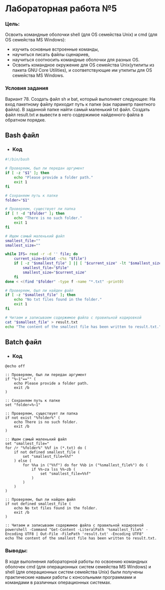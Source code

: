 # Лабораторная работа №5
### Цель: 
 
Освоить командные оболочки shell (для OS семейства Unix) и cmd (для OS семейства MS Windows):
+ изучить основные встроенные команды,
+ научиться писать файлы сценариев,
+ научиться соотносить командные оболочки для разных OS.
+ Освоить командное окружение для OS семейства Unix(утилиты из пакета GNU Core Utilities), и соответствующие им утилиты для OS семейства MS Windows.
### Условия задания
Вариант 78. Создать файл sh и bat, который выполняет следующее: 
На вход пакетному файлу приходит путь к папке (как параметр пакетного файла). В заданной папке найти самый маленький txt файл. Создать файл result.txt и вывести в него содержимое найденного файла в обратном порядке.




## Bash файл
- ### Код
```bash
#!/bin/bash

# Проверяем, был ли передан аргумент
if [ -z "$1" ]; then
    echo "Please provide a folder path."
    exit 1
fi

# Сохраняем путь к папке
folder="$1"

# Проверяем, существует ли папка
if [ ! -d "$folder" ]; then
    echo "There is no such folder."
    exit 1
fi

# Ищем самый маленький файл
smallest_file=""
smallest_size=""

while IFS= read -r -d '' file; do
    current_size=$(stat -c%s "$file")
    if [ -z "$smallest_file" ] || [ "$current_size" -lt "$smallest_size" ]; then
        smallest_file="$file"
        smallest_size="$current_size"
    fi
done < <(find "$folder" -type f -name "*.txt" -print0)

# Проверяем, был ли найден файл
if [ -z "$smallest_file" ]; then
    echo "No txt files found in the folder."
    exit 1
fi

# Читаем и записываем содержимое файла с правильной кодировкой
cat "$smallest_file" > result.txt
echo "The content of the smallest file has been written to result.txt."
```

## Batch файл
- ### Код
```batch
@echo off

:: Проверяем, был ли передан аргумент
if "%~1"=="" (
    echo Please provide a folder path.
    exit /b
)

:: Сохраняем путь к папке
set "folder=%~1"

:: Проверяем, существует ли папка
if not exist "%folder%" (
    echo There is no such folder.
    exit /b
)

:: Ищем самый маленький файл
set "smallest_file="
for /r "%folder%" %%f in (*.txt) do (
    if not defined smallest_file (
        set "smallest_file=%%f"
    ) else (
        for %%a in ("%%f") do for %%b in ("%smallest_file%") do (
            if %%~za lss %%~zb (
                set "smallest_file=%%f"
            )
        )
    )
)

:: Проверяем, был ли найден файл
if not defined smallest_file (
    echo No txt files found in the folder.
    exit /b
)

:: Читаем и записываем содержимое файла с правильной кодировкой
powershell -Command "Get-Content -LiteralPath '%smallest_file%' -Encoding UTF8 | Out-File -FilePath 'result.txt' -Encoding UTF8"
echo The content of the smallest file has been written to result.txt.

```
### Выводы: 
 В ходе выполнения лабораторной работы по освоению командных оболочек cmd (для операционных систем семейства MS Windows) и shell (для операционных систем семейства Unix) были получены практические навыки работы с консольными программами и командами в различных операционных системах. 
